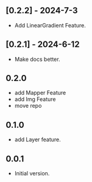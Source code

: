 ## [0.2.2] - 2024-7-3

- Add LinearGradient Feature.

## [0.2.1] - 2024-6-12

- Make docs better.

## 0.2.0

- add Mapper Feature
- add Img Feature
- move repo

## 0.1.0

- add Layer feature.

## 0.0.1

- Initial version.
